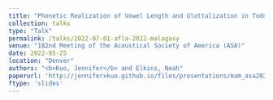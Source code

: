 ```yaml
---
title: "Phonetic Realization of Vowel Length and Glottalization in Todos Santos Mam"
collection: talks
type: "Talk"
permalink: /talks/2022-07-01-afla-2022-malagasy
venue: "182nd Meeting of the Acoustical Society of America (ASA)"
date: 2022-05-25
location: "Denver"
authors: "<b>Kuo, Jennifer</b> and Elkins, Noah"
paperurl: 'http://jenniferxkuo.github.io/files/presentations/mam_asa2022_kuo_elkins.pdf'
ftype: 'slides'
---
```

